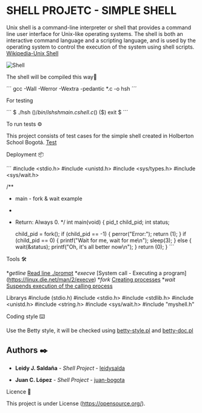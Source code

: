 # SHELL PROJETC - SIMPLE SHELL

Unix shell is a command-line interpreter or shell that provides a command line user interface for Unix-like operating systems. The shell is both an interactive command language and a scripting language, and is used by the operating system to control the execution of the system using shell scripts. [Wikipedia-Unix Shell](https://en.wikipedia.org/wiki/Unix_shell)

![Shell](https://upload.wikimedia.org/wikipedia/commons/1/1f/Tcsh_ejecut%C3%A1ndose_en_escritorio_Mac_OSX.png)


The shell will be compiled this way🔧

´´´
gcc -Wall -Werror -Wextra -pedantic *.c -o hsh
´´´

For testing

´´´
$ ./hsh
($) /bin/ls
hsh main.c shell.c
($)
($) exit
$
´´´

To run tests ⚙️

This project consists of test cases for the simple shell created in Holberton School Bogotá.
[Test](https://github.com/luismedinaeng/bog0919-simple_shell_tests)


Deployment 📦

´´´
#include <stdio.h>
#include <unistd.h>
#include <sys/types.h>
#include <sys/wait.h>

/**
 * main - fork & wait example
 *
 * Return: Always 0.
 */
int main(void)
{
    pid_t child_pid;
    int status;

    child_pid = fork();
    if (child_pid == -1)
    {
        perror("Error:");
        return (1);
    }
    if (child_pid == 0)
    {
        printf("Wait for me, wait for me\n");
        sleep(3);
    }
    else
    {
        wait(&status);
        printf("Oh, it's all better now\n");
    }
    return (0);
}
´´´

Tools 🛠️

*_getline_ [Read line ./prompt](https://linux.die.net/man/3/getline)
*_execve_ [System call - Executing a program] (https://linux.die.net/man/2/execve)
*_fork_ [Creating processes](https://linux.die.net/man/2/fork)
*_wait_ [Suspends execution of the calling process](https://linux.die.net/man/2/wait)

Librarys
#include (stdio.h)
#include <stdio.h>
#include <stdlib.h>
#include <unistd.h>
#include <string.h>
#include <sys/wait.h>
#include "myshell.h"

Coding style ⌨️

Use the Betty style, it will be checked using [betty-style.pl](https://github.com/holbertonschool/Betty/blob/master/betty-style.pl) and [betty-doc.pl](https://github.com/holbertonschool/Betty/blob/master/betty-doc.pl) 

## Authors ✒️

* **Leidy J. Saldaña** - *Shell Project* - [leidysalda](https://github.com/Leidysalda)


* **Juan C. López** - *Shell Project* - [juan-bogota](https://github.com/juan-bogota)

Licence 📄

This project is under License (https://opensource.org/).